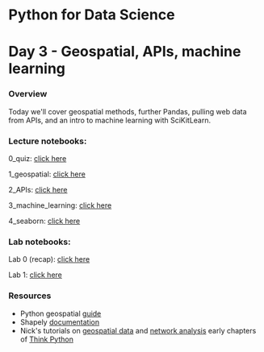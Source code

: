 
# Python for Data Science
# Day 3 - Geospatial, APIs, machine learning
### Overview
Today we'll cover geospatial methods, further Pandas, pulling web data from APIs, and an intro to machine learning with SciKitLearn.

### Lecture notebooks:

0_quiz: [click here](https://colab.research.google.com/github/worldbank/Python-for-Data-Science/blob/master/Nov_2019_HD_workshop/bonus_materials_api_geo_ml/0_quiz.ipynb) 

1_geospatial: [click here](https://colab.research.google.com/github/worldbank/Python-for-Data-Science/blob/master/Nov_2019_HD_workshop/bonus_materials_api_geo_ml/1_geospatial.ipynb)

2_APIs: [click here](https://colab.research.google.com/github/worldbank/Python-for-Data-Science/blob/master/Nov_2019_HD_workshop/bonus_materials_api_geo_ml/2_APIs.ipynb)

3_machine_learning: [click here](https://colab.research.google.com/github/worldbank/Python-for-Data-Science/blob/master/Nov_2019_HD_workshop/bonus_materials_api_geo_ml/3_machine_learning.ipynb)

4_seaborn: [click here](https://colab.research.google.com/github/worldbank/Python-for-Data-Science/blob/master/Nov_2019_HD_workshop/bonus_materials_api_geo_ml/4_seaborn.ipynb)


### Lab notebooks:

Lab 0 (recap): [click here](https://colab.research.google.com/github/worldbank/Python-for-Data-Science/blob/master/July_2019_Poverty_GP/day_3/lab_0_recap.ipynb)

Lab 1: [click here](https://colab.research.google.com/github/worldbank/Python-for-Data-Science/blob/master/July_2019_Poverty_GP/day_3/lab_1.ipynb)


### Resources
* Python geospatial [guide](https://automating-gis-processes.github.io/2018/notebooks/L2/geopandas-basics.html)
* Shapely [documentation](https://shapely.readthedocs.io/en/latest/)
* Nick's tutorials on [geospatial data](https://towardsdatascience.com/building-support-for-pollution-free-cities-an-open-data-workflow-888096797cc9) and [network analysis](https://towardsdatascience.com/measuring-pedestrian-accessibility-97900f9e4d56)
early chapters of [Think Python](http://greenteapress.com/thinkpython2/thinkpython2.pdf)
